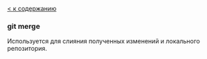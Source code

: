 [< к содержанию](./readme.md)

### git merge

Используется для слияния полученных изменений и локального репозитория.
